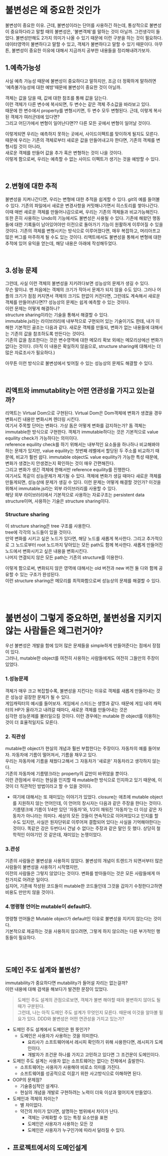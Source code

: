 # 불변성은 왜 중요한 것인가

불변성이 중요한 이유.
근데, 불변성이라는 단어를 사용하긴 하는데, 통상적으로 불변성이 중요하다라고 말할 때의 불변성은,
'불변객체'를 말하는 것이 아닐까. 그런생각이 들었다.
불변성만해도 2가지 의미가 나올 수 있기 때문에 이런 구분을 하는 것이 필요하다.  
데이터영역이 불변하다고 말할 수 있고, 객체가 불변하다고 말할 수 있기 때문이다.
아무튼, 불변성이 중요한 이유에 대해서 지금까지 공부한 내용들을 정리해내려가보자.

## 1.예측가능성

사실 예측 가능성 때문에 불변성이 중요하다고 말하지만, 조금 더 정확하게 말하려면  
'예측불가능성에 대한 예방'때문에 불변성이 중요한 것이 아닐까.

객체는 값을 담을 때, 값에 대한 참조를 통해 값을 담는다.  
이런 객체가 다른 변수에 복사되면, 두 변수는 같은 객체 주소값을 바라보고 있다.  
때문에 한 변수에서 property를 변형시키면, 두 변수 모두 변형된다.
근데, 이렇게 복사된 객체가 여러군데에 있다면?  
그리고 어딘가에서 변형이 일어난다면??
다른 모든 곳에서 변형이 일어날 것이다.

이렇게되면 우리는 예측하지 못하는 곳에서, 사이드이펙트를 맞이하게 될지도 모른다.  
때문에 우리는 기존의 객체로부터 새로운 값을 만들어내고자 한다면,
기존의 객체를 변형시킬 것이 아니라,  
새로운 객체를 만들어 값을 추가 혹은 변형하는 것이 나을 것이다.  
이렇게 함으로써, 우리는 예측할 수 없는 사이드 이펙트가 생기는 것을 예방할 수 있다.

<br>

## 2.변형에 대한 추적

불변성을 지켜나간다면, 우리는 변형에 대한 추적을 쉽게할 수 있다.
git의 예를 들어볼 수 있다. 기존의 파일에서 새로운 변경사항을 커밋해나가면서 히스토리를 쌓아나간다. 이때 매번 새로운 객체를 만들어나감으로써, 우리는 기존의 객체들과 비교가능해진다.
또한 흔히 사용하는 Undo의 기능에서도 불변성은 사용될 수 있다. 기존에 해왔던 행동들에 대한 기록들이 남아있어야만 이전으로 돌아가기 기능이 원활하게 이루어질 수 있을 것이다. 기존의 객체를 변형시키는 방식으로 이루어졌다면, 매우 복잡하고, 머리아프고 많은 버그를 마주하게 될 수도 있는 것이다.
리액트에서도 불변성을 통해서 변형에 대한 추적에 있어 유익을 얻는데,
해당 내용은 아래에 작성해두었다.

<br>

## 3.성능 문제

그런데, 사실 이런 객체의 불변성을 지키려다보면 성능상의 문제가 생길 수 있다.  
무슨 말이냐. 맨 처음에는 객체의 크기가 작아서 문제가 되지 않을 수도 있다.
그러나 어플의 크기가 점점 커지면서 객체의 크기도 한없이 커진다면, 그런데도 계속해서 새로운 객체를 만들어낸다면??
성능상의 문제는 쉽게 예측할 수 있는 것이다.  
이런 문제는 어떻게 해결하나?  
structure sharing이라는 기술을 통해서 해결할 수 있다.  
immutable.js라는 라이브러리에 내부적으로 구현되어 있는 기술이기도 한데,
내가 이해한 기본적인 골조는 다음과 같다. 새로운 객체를 만들되, 변화가 없는 내용들에 대해서는 기존의 값을 참조하도록 만든다는 것이다.  
기존의 값을 참조한다는 것은 변수영역에 대한 메모리 확보 외에는 메모리상에선 변화가 없다는 것이다.
(아직 이 내용은 확실하지 않음으로, structure sharing에 대해서는 더 많은 자료조사가 필요하다.)

아무튼 이런 방식으로 불변성에서 빚어질 수 있는 성능상의 문제도 해결할 수 있다.

<br>

## 리액트와 immutablity는 어떤 연관성을 가지고 있는걸까?

리액트는 Virtual Dom으로 구현된다. Virtual Dom은 Dom객체에 변화가 생겼을 경우 변화시킨 내용만 변화시켜 렌더링 시킨다.  
여기서 주목할 단어는 변화다. 가상 돔은 어떻게 변화를 감지하는가?
돔 객체는 immutable한 방식으로 구현한다. 객체가 immutable하다는 것은 기본적으로 value equility check가 가능하다는 의미이다.  
reference equility check를 하기 위해서는 내부적인 요소들을 하나하나 비교해봐야하는 문제가 있지만,
value equility는 첫번째 레벨에서 할당된 두 주소를 비교하기 때문에, 비교가 훨씬 쉽다.
immutable object도 value equility가 가능한 특성 때문에, 변화가 생겼는지 안생겼는지 확인하는 것이 매우 간편해진다.  
그리고 변화가 생긴 객체에 한해서만 reference equility를 진행한다.
<br>
여기서도 똑같이 성능문제가 제기될 수 있다. 객체에 변화가 생길 때마다 새로운 객체를 만들게되면, 성능상에 문제가 생길 수 있다.
이런 문제는 어떻게 해결할 것인가? 이것을 위해서 immutable.js라는 외부 라이브러리를 사용할 수 있다.  
해당 외부 라이브러리에서 기본적으로 사용하는 자료구조는 persistent data structure이며,
사용하는 기술은 structure sharing이다.

### Structure sharing

이 structure sharing은 tree 구조를 사용한다.  
tree에 각각의 노드들이 있을 것이다.  
만약 변화를 시키고 싶은 노드가 있다면,
해당 노드를 새롭게 복사한다.
그리고 추가적으로 그 노드로부터 root 노드까지 닿아있는 모든 path도 함께 복사한다.
새롭게 만들어진 노드에서 변화시키고 싶은 내용을 변화시킨다.  
나머지 연결되지 않은 모든 path는 기존의 structure를 이용한다.

이렇게 함으로써, 변화되지 않은 영역에 대해서는 old 버전과 new 버전 둘 다와 함께 공유할 수 있는 구조가 완성된다.  
이런 structure sharing은 메모리를 최적화함으로써 성능상의 문제를 해결할 수 있다.

<br>
<br>

# 불변성이 그렇게 중요하면, 불변성을 지키지 않는 사람들은 왜그런거야?

우선 불변성은 개발을 함에 있어 많은 문제들을 simple하게 만들어준다는 점에서 장점이 있다.  
그러나, mutable한 object를 여전히 사용하는 사람들에게도 여전히 그들만의 주장이 있었다.

### 1.성능문제

객체가 매우 크고 복잡할수록, 불변성을 지킨다는 이유로 객체를 새롭게 만들어내는 것은 성능상 굉장한 문제가 될 수 있다.  
게임캐릭터의 예시를 들어보자. 게임에서 스피드는 생명과 같다. 때문에 게임 내의 캐릭터의 HP가 올라가고 내려갈 때마다, 새로운 객체를 만들어내는 것은  
심각한 성능문제를 불러일으킬 것이다. 이런 경우에는 mutable 한 object를 이용하는 것이 더 효율적일지도 모른다.

### 2. 직관성

mutable한 object가 현실의 개념과 훨씬 부합한다는 주장이다. 자동차의 예를 들어보자. 자동차에 기름이 떨어져서, 기름을 채우고 있다.  
우리는 자동차에 기름을 채웠다고해서 그 자동차가 '새로운' 자동차라고 생각하지 않는다.  
기존의 자동차에 기름탱크라는 property의 값만이 바뀌었을 뿐이다.  
이런 관점에서 우리는 현실을 인지할 때 mutable한 방식으로 인지하고 있기 때문에, 이것이 더 직관적인 방법이라고 할 수 있을 것이다.

- 여기에 대해서는 또 재미있는 이야기가 있었다. closure는 애초에 mutable object를 지원하지 않는 언어인데, 이 언어의 창시자는 다음과 같은 주장을 한다는 것이다. 기름탱크에 기름이 1/4만 있던 '자동차'와, 1/2이 채워진 '자동차'는 더 이상 같은 자동차가 아니라는 의미다. 세상의 모든 것들이 연속적으로 이어져있다고 인지를 할 수도 있지만, 사실은 원자단위로 이루어져 결합되어 있다는 사실을 기억해야한다는 것이다. 똑같은 강은 두번다시 건널 수 없다는 주장과 같은 말인 듯 했다. 상당히 철학적인 이야기인 것 같은데, 재미있는 논쟁이었다.

### 3.관성

기존의 사람들은 불변성을 사용하지 않았다. 불변성의 개념이 트렌드가 되면서부터 많은 사람들이 불변성을 사용하기 시작했지만,  
이전의 사람들은 그렇지 않았다는 것이다. 변화를 받아들이는 것은 모든 사람들에게 마찬가지로 어려운 일이다.  
심지어, 기존에 작성된 코드들이 mutable한 코드들인데 그것을 갑자기 수정한다고하면 비용도 만만치 않을 것이다.

### 4.명령형 언어는 mutable이 default다.

명령형 언어들은 Mutable object가 default인 이유로 불변성을 지키지 않는다는 것이다.  
기본적으로 제공하는 것을 사용하지 않으려면, 그렇게 하지 않으려는 다른 부가적인 행동들이 필요하다.

<br>
<br>

## 도메인 주도 설계와 불변성?

immutability가 중요하다면 mutability가 들어설 자리는 없는걸까?  
이런 내용에 대해 검색을 해보다가 발견한 문장이 있었다.

> 도메인 주도 설계의 관점으로보면, 객체가 불변 해야할 때와 불변하지 않아도 될 때가 구분된다.  
> 그런데, 나는 아직 도메인 주도 설계가 무엇인지 모른다. 때문에 이것을 알아볼 필요가 있다.
> DDD와 불변성은 어떤 연관성을 가지고 있는가?

- 도메인 주도 설계에서 도메인은 뭔 뜻인가?
  - 도메인은 사용자가 사용하는 것을 의미한다.
    - 요리사가 소프트웨어에서 레시피 확인하기 위해 사용한다면, 레시피가 도메인이다.
    - 개발자가 조건문 하나를 가지고 고민하고 있다면 그 조건문이 도메인이다.
- 도메인 주도 설계는 사용자 없는 소프트웨어는 없다는 전제에서 출발한다.
  - 소프트웨어는 사용자가 사용해야 비로소 의미를 가진다.
  - 소프트웨어를 성공적으로 이끌기 위한 사고방식으로 이해하면 된다.
- OOP의 문제점?
  - 기술중심적인 설계다.
  - 현실의 개념을 개발로 구현하려는 노력이 더욱 이상과 멀어지게 만들었다.
- 도메인과 객체의 차이는?
  - 별 차이없다.
  - 약간의 차이가 있다면, 설명하는 범위에서 차이가 난다.
    - 객체는 구체화할 수 있는 특정 요소만을 표현
    - 도메인은 사용자가 사용하는 모든 것
    - 도메인은 사용자가 누구인가에 따라서 달라질 수 있다.
- ## 프로젝트에서의 도메인설계
